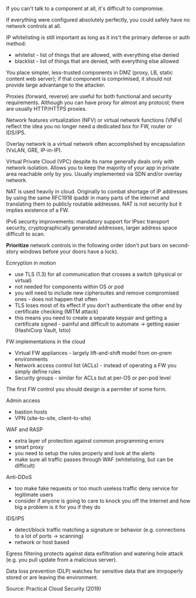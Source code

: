 If you can't talk to a component at all, it's difficult to compromise.

If everything were configured absolutely perfectly, you could safely have no network controls at all.

IP whitelisting is still important as long as it ins't the primary defense or auth method:

* whitelist - list of things that are allowed, with everything else denied
* blacklist - list of things that are denied, with everything else allowed

You place simpler, less-trusted components in DMZ (proxy, LB, static content web server); if that component is comprimised, it should not provide large advantange to the attacker.

Proxies (forward, reverse) are useful for both functional and security requirements. Although you can have proxy for almost any protocol; there are usually HTTP/HTTPS proxies.

Network features virtualization (NFV) or virtual network functions (VNFs) reflect the idea you no longer need a dedicated box for FW, router or IDS/IPS.

Overlay network is a virtual network often accomplished by encapsulation (VxLAN, GRE, IP-in-IP).

Virtual Private Cloud (VPC) despite its name generally deals only with network isolation. Allows you to keep the majority of your app in private area reachable only by you. Usually implemented via SDN and/or overlay network.

NAT is used heavily in cloud. Originally to combat shortage of IP addresses by using the same RFC1918 ipaddr in many parts of the internet and translating them to publicly routable addresses. NAT is not security but it implies existence of a FW.

IPv6 security improvements: mandatory support for IPsec transport security, cryptographically generated addresses, larger address space difficult to scan.

**Prioritize** network controls in the following order (don't put bars on second-story windows before your doors have a lock).

Ecnryption in motion

* use TLS (1.3) for all communication that crosses a switch (physical or virtual)
* not needed for components within OS or pod
* you will need to include new ciphersuites and remove compromised ones - does not happen that often
* TLS loses most of its effect if you don't authenticate the other end by certificate checking (MITM attack)
* this means you need to create a separate keypair and getting a certificate signed - painful and difficult to automate -> getting easier (HashiCorp Vault, Istio)

FW implementations in the cloud

* Virtual FW appliances - largely lift-and-shift model from on-prem environments
* Network access control list (ACLs) - instead of operating a FW you simply define rules
* Security groups - similar for ACLs but at per-OS or per-pod level

The first FW control you should design is a permiter of some form.

Admin access

* bastion hosts
* VPN (site-to-site, client-to-site)

WAF and RASP

* extra layer of protection against common programming errors
* smart proxy
* you need to setup the rules properly and look at the alerts
* make sure all traffic passes through WAF (whitelisting, but can be difficult)

Anti-DDoS

* too make fake requests or too much useless traffic deny service for legitimate users
* consider if anyone is going to care to knock you off the Internet and how big a problem is it for you if they do

IDS/IPS

* detect/block traffic matching a signature or behavior (e.g. connections to a lot of ports -> scanning)
* network or host based

Egress filtering protects against data exfiltration and watering hole attack (e.g. you pull update from a malicious server).

Data loss prevention (DLP) watches for sensitive data that are imrpoperly stored or are leaving the environment.

Source: Practical Cloud Security (2019)

